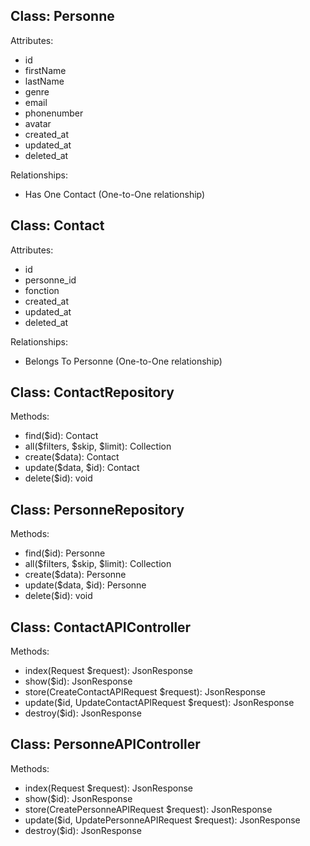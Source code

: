 Class: Personne
--------------
Attributes:
- id
- firstName
- lastName
- genre
- email
- phonenumber
- avatar
- created_at
- updated_at
- deleted_at

Relationships:
- Has One Contact (One-to-One relationship)

Class: Contact
--------------
Attributes:
- id
- personne_id
- fonction
- created_at
- updated_at
- deleted_at

Relationships:
- Belongs To Personne (One-to-One relationship)

Class: ContactRepository
------------------------
Methods:
- find($id): Contact
- all($filters, $skip, $limit): Collection<Contact>
- create($data): Contact
- update($data, $id): Contact
- delete($id): void

Class: PersonneRepository
-------------------------
Methods:
- find($id): Personne
- all($filters, $skip, $limit): Collection<Personne>
- create($data): Personne
- update($data, $id): Personne
- delete($id): void

Class: ContactAPIController
---------------------------
Methods:
- index(Request $request): JsonResponse
- show($id): JsonResponse
- store(CreateContactAPIRequest $request): JsonResponse
- update($id, UpdateContactAPIRequest $request): JsonResponse
- destroy($id): JsonResponse

Class: PersonneAPIController
-----------------------------
Methods:
- index(Request $request): JsonResponse
- show($id): JsonResponse
- store(CreatePersonneAPIRequest $request): JsonResponse
- update($id, UpdatePersonneAPIRequest $request): JsonResponse
- destroy($id): JsonResponse
